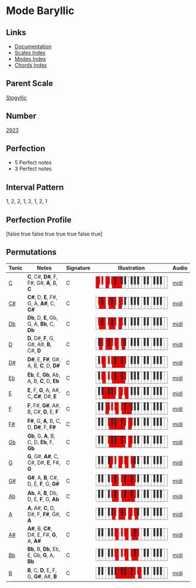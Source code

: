 # Mode Baryllic

## Links

- [Documentation](index.md)
- [Scales Index](Scales.md)
- [Modes Index](Modes.md)
- [Chords Index](Chords.md)

## Parent Scale

[Stogyllic](ScaleStogyllic.md)

## Number

[2923](https://ianring.com/musictheory/scales/2923)

## Perfection

- 5 Perfect notes
- 3 Perfect notes

## Interval Pattern

1, 2, 2, 1, 2, 1, 2, 1

## Perfection Profile

[false true false true true true false true]

## Permutations

| Tonic | Notes | Signature | Illustration | Audio |
|-------|-------|-----------|--------------|-------|
| [C](ModeCNaturalBaryllic.md) | **C**, C#, **D#**, F, F#, G#, **A**, B, **C** | C | ![CNaturalBaryllic](ModeCNaturalBaryllic.png) | [midi](https://github.com/edipermadi/music/blob/main/docs/ModeCNaturalBaryllic.mid?raw=true) |
| [C#](ModeCSharpBaryllic.md) | **C#**, D, **E**, F#, G, A, **A#**, C, **C#** | C | ![CSharpBaryllic](ModeCSharpBaryllic.png) | [midi](https://github.com/edipermadi/music/blob/main/docs/ModeCSharpBaryllic.mid?raw=true) |
| [Db](ModeDFlatBaryllic.md) | **Db**, D, **E**, Gb, G, A, **Bb**, C, **Db** | C | ![DFlatBaryllic](ModeDFlatBaryllic.png) | [midi](https://github.com/edipermadi/music/blob/main/docs/ModeDFlatBaryllic.mid?raw=true) |
| [D](ModeDNaturalBaryllic.md) | **D**, D#, **F**, G, G#, A#, **B**, C#, **D** | C | ![DNaturalBaryllic](ModeDNaturalBaryllic.png) | [midi](https://github.com/edipermadi/music/blob/main/docs/ModeDNaturalBaryllic.mid?raw=true) |
| [D#](ModeDSharpBaryllic.md) | **D#**, E, **F#**, G#, A, B, **C**, D, **D#** | C | ![DSharpBaryllic](ModeDSharpBaryllic.png) | [midi](https://github.com/edipermadi/music/blob/main/docs/ModeDSharpBaryllic.mid?raw=true) |
| [Eb](ModeEFlatBaryllic.md) | **Eb**, E, **Gb**, Ab, A, B, **C**, D, **Eb** | C | ![EFlatBaryllic](ModeEFlatBaryllic.png) | [midi](https://github.com/edipermadi/music/blob/main/docs/ModeEFlatBaryllic.mid?raw=true) |
| [E](ModeENaturalBaryllic.md) | **E**, F, **G**, A, A#, C, **C#**, D#, **E** | C | ![ENaturalBaryllic](ModeENaturalBaryllic.png) | [midi](https://github.com/edipermadi/music/blob/main/docs/ModeENaturalBaryllic.mid?raw=true) |
| [F](ModeFNaturalBaryllic.md) | **F**, F#, **G#**, A#, B, C#, **D**, E, **F** | C | ![FNaturalBaryllic](ModeFNaturalBaryllic.png) | [midi](https://github.com/edipermadi/music/blob/main/docs/ModeFNaturalBaryllic.mid?raw=true) |
| [F#](ModeFSharpBaryllic.md) | **F#**, G, **A**, B, C, D, **D#**, F, **F#** | C | ![FSharpBaryllic](ModeFSharpBaryllic.png) | [midi](https://github.com/edipermadi/music/blob/main/docs/ModeFSharpBaryllic.mid?raw=true) |
| [Gb](ModeGFlatBaryllic.md) | **Gb**, G, **A**, B, C, D, **Eb**, F, **Gb** | C | ![GFlatBaryllic](ModeGFlatBaryllic.png) | [midi](https://github.com/edipermadi/music/blob/main/docs/ModeGFlatBaryllic.mid?raw=true) |
| [G](ModeGNaturalBaryllic.md) | **G**, G#, **A#**, C, C#, D#, **E**, F#, **G** | C | ![GNaturalBaryllic](ModeGNaturalBaryllic.png) | [midi](https://github.com/edipermadi/music/blob/main/docs/ModeGNaturalBaryllic.mid?raw=true) |
| [G#](ModeGSharpBaryllic.md) | **G#**, A, **B**, C#, D, E, **F**, G, **G#** | C | ![GSharpBaryllic](ModeGSharpBaryllic.png) | [midi](https://github.com/edipermadi/music/blob/main/docs/ModeGSharpBaryllic.mid?raw=true) |
| [Ab](ModeAFlatBaryllic.md) | **Ab**, A, **B**, Db, D, E, **F**, G, **Ab** | C | ![AFlatBaryllic](ModeAFlatBaryllic.png) | [midi](https://github.com/edipermadi/music/blob/main/docs/ModeAFlatBaryllic.mid?raw=true) |
| [A](ModeANaturalBaryllic.md) | **A**, A#, **C**, D, D#, F, **F#**, G#, **A** | C | ![ANaturalBaryllic](ModeANaturalBaryllic.png) | [midi](https://github.com/edipermadi/music/blob/main/docs/ModeANaturalBaryllic.mid?raw=true) |
| [A#](ModeASharpBaryllic.md) | **A#**, B, **C#**, D#, E, F#, **G**, A, **A#** | C | ![ASharpBaryllic](ModeASharpBaryllic.png) | [midi](https://github.com/edipermadi/music/blob/main/docs/ModeASharpBaryllic.mid?raw=true) |
| [Bb](ModeBFlatBaryllic.md) | **Bb**, B, **Db**, Eb, E, Gb, **G**, A, **Bb** | C | ![BFlatBaryllic](ModeBFlatBaryllic.png) | [midi](https://github.com/edipermadi/music/blob/main/docs/ModeBFlatBaryllic.mid?raw=true) |
| [B](ModeBNaturalBaryllic.md) | **B**, C, **D**, E, F, G, **G#**, A#, **B** | C | ![BNaturalBaryllic](ModeBNaturalBaryllic.png) | [midi](https://github.com/edipermadi/music/blob/main/docs/ModeBNaturalBaryllic.mid?raw=true) |
